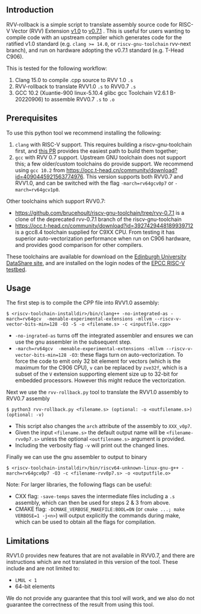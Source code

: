## Introduction

RVV-rollback is a simple script to translate assembly source code for RISC-V Vector (RVV) Extension [v1.0](https://github.com/riscv/riscv-v-spec/blob/3570f998903f00352552b670f1f7b7334f0a144a/v-spec.adoc) to [v0.7.1](https://github.com/riscv/riscv-v-spec/blob/0a24d0f61b5cd3f1f9265e8c40ab211daa865ede/v-spec.adoc) . This is useful for users wanting to compile code with an upstream compiler which generates code for the ratified v1.0 standard (e.g. `clang >= 14.0`, or `riscv-gnu-toolchain` rvv-next branch), and run on hardware adopting the v0.7.1 standard (e.g. T-Head C906).

This is tested for the following workflow:
1. Clang 15.0 to compile .cpp source to RVV 1.0 `.s`
2. RVV-rollback to translate RVV1.0 `.s` to RVV0.7 `.s`
3. GCC 10.2 (Xuantie-900 linux-5.10.4 glibc gcc Toolchain V2.6.1 B-20220906) to assemble RVV0.7 `.s` to `.o`


## Prerequisites

To use this python tool we recommend installing the following:

1. `clang` with RISC-V support. This requires building a riscv-gnu-toolchain first, and [this PR](https://github.com/riscv-collab/riscv-gnu-toolchain/pull/1166) provides the easiest path to build them together;
2. `gcc` with RVV 0.7 support. Upstream GNU toolchain does not support this; a few older/custom toolchains do provide support. We recommend using `gcc 10.2` from <https://occ.t-head.cn/community/download?id=4090445921563774976>. This version supports both RVV0.7 and RVV1.0, and can be switched with the flag `-march=rv64gcv0p7` or `-march=rv64gcv1p0`.


Other toolchains which support RVV0.7:

- <https://github.com/brucehoult/riscv-gnu-toolchain/tree/rvv-0.7.1> is a clone of the deprecated rvv-0.7.1 branch of the riscv-gnu-toolchain
- <https://occ.t-head.cn/community/download?id=3927429448189939712> is a gcc8.4 toolchain supplied for C9XX CPU. From testing it has superior auto-vectorization performance when run on C906 hardware, and provides good comparison for other compilers.

These toolchains are available for download on the [Edinburgh University DataShare site](https://datashare.ed.ac.uk/handle/10283/4835), and are installed on the login nodes of the [EPCC RISC-V testbed](http://riscv.epcc.ed.ac.uk/).



## Usage
The first step is to compile the CPP file into RVV1.0 assembly:
```
$ <riscv-toolchain-installdir>/bin/clang++ -no-integrated-as -march=rv64gcv  -menable-experimental-extensions -mllvm --riscv-v-vector-bits-min=128 -O3 -S -o <filename.s> -c <inputfile.cpp>
```

- `-no-ingrated-as` turns off the integrated assembler and ensures we can use the gnu assembler in the subsequent step.
- `-march=rv64gcv  -menable-experimental-extensions -mllvm --riscv-v-vector-bits-min=128 -O3`: these flags turn on auto-vectorization. To force the code to emit only 32 bit element for vectors (which is the maximum for the C906 CPU), `v` can be replaced by `zve32f`, which is a subset of the `V` extension supporting element size up to 32-bit for embedded processors. However this might reduce the vectorization.
  

Next we use the `rvv-rollback.py` tool to translate the RVV1.0 assembly to RVV0.7 assembly
```
$ python3 rvv-rollback.py <filename.s> (optional: -o <outfilename.s>) (optional: -v)
```

- This script also changes the `arch` attribute of the assembly to `XXX_v0p7`.
- Given the input `<filename.s>` the default output name will be `<filename-rvv0p7.s>` unless the optional `<outfilename.s>` argument is provided.
- Including the verbosity flag `-v` will print out the changed lines.


Finally we can use the gnu assembler to output to binary 
```
$ <riscv-toolchain-installdir>/bin/riscv64-unknown-linux-gnu-g++ -march=rv64gcv0p7 -O3 -c <filename-rvv0p7.s> -o <outputfile.o>
```



Note:
For larger libraries, the following flags can be useful:
   - CXX flag: `-save-temps` saves the intermediate files including a `.s` assembly, which can then be used for steps 2 & 3 from above.
   - CMAKE flag: `-DCMAKE_VERBOSE_MAKEFILE:BOOL=ON` (or `cmake ...; make VERBOSE=1 -j<n>`) will output explicitly the commands during make, which can be used to obtain all the flags for compilation.

## Limitations
RVV1.0 provides new features that are not available in RVV0.7, and there are instructions which are not translated in this version of the tool. These include and are not limited to:
- `LMUL < 1`
- 64-bit elements


We do not provide any guarantee that this tool will work, and we also do not guarantee the correctness of the result from using this tool.
